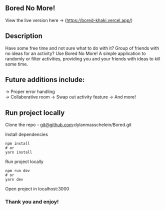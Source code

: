 ## Bored No More!
View the live version here -> (https://bored-khaki.vercel.app/)

## Description
Have some free time and not sure what to do with it? Group of friends with no ideas for an activity? Use Bored No More! A simple application to randomly or filter activities, providing you and your friends with ideas to kill some time.

## Future additions include:  
-> Proper error handling  
-> Collaborative room 
-> Swap out activity feature 
-> And more!  

## Run project locally
Clone the repo - git@github.com:dylanmasschelein/Bored.git

Install dependencies

```
npm install
# or
yarn install
```

Run project locally
```
npm run dev
# or
yarn dev
```

Open project in localhost:3000

### Thank you and enjoy!
